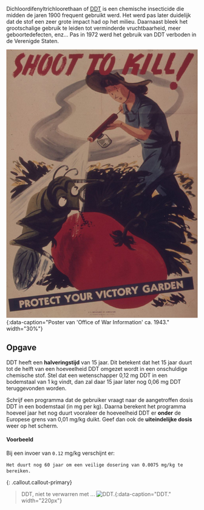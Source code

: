 Dichloordifenyltrichloorethaan of <a href="https://nl.wikipedia.org/wiki/Dichloordifenyltrichloorethaan" target="_blank">DDT</a> is een chemische insecticide die midden de jaren 1900 frequent gebruikt werd. Het werd pas later duidelijk dat de stof een zeer grote impact had op het milieu. Daarnaast bleek het grootschalige gebruik te leiden tot verminderde vruchtbaarheid, meer geboortedefecten, enz... Pas in 1972 werd het gebruik van DDT verboden in de Verenigde Staten.

![Poster van 'Office of War Information' ca. 1943.](media/poster.jpg "Poster van 'Office of War Information' ca. 1943."){:data-caption="Poster van 'Office of War Information' ca. 1943." width="30%"}


## Opgave

DDT heeft een **halveringstijd** van 15 jaar. Dit betekent dat het 15 jaar duurt tot de helft van een hoeveelheid DDT omgezet wordt in een onschuldige chemische stof. Stel dat een wetenschapper 0,12 mg DDT in een bodemstaal van 1 kg vindt, dan zal daar 15 jaar later nog 0,06 mg DDT teruggevonden worden.

Schrijf een programma dat de gebruiker vraagt naar de aangetroffen dosis DDT in een bodemstaal (in mg per kg). Daarna berekent het programma hoeveel jaar het nog duurt vooraleer de hoeveelheid DDT er **onder** de Europese grens van 0,01 mg/kg duikt. Geef dan ook de **uiteindelijke dosis** weer op het scherm.

#### Voorbeeld
Bij een invoer van `0.12` mg/kg verschijnt er:
```
Het duurt nog 60 jaar om een veilige dosering van 0.0075 mg/kg te bereiken.
```


{: .callout.callout-primary}
> DDT, niet te verwarren met ...
> ![DDT.](media/fck-ddt.gif "DDT"){:data-caption="DDT." width="220px"}


